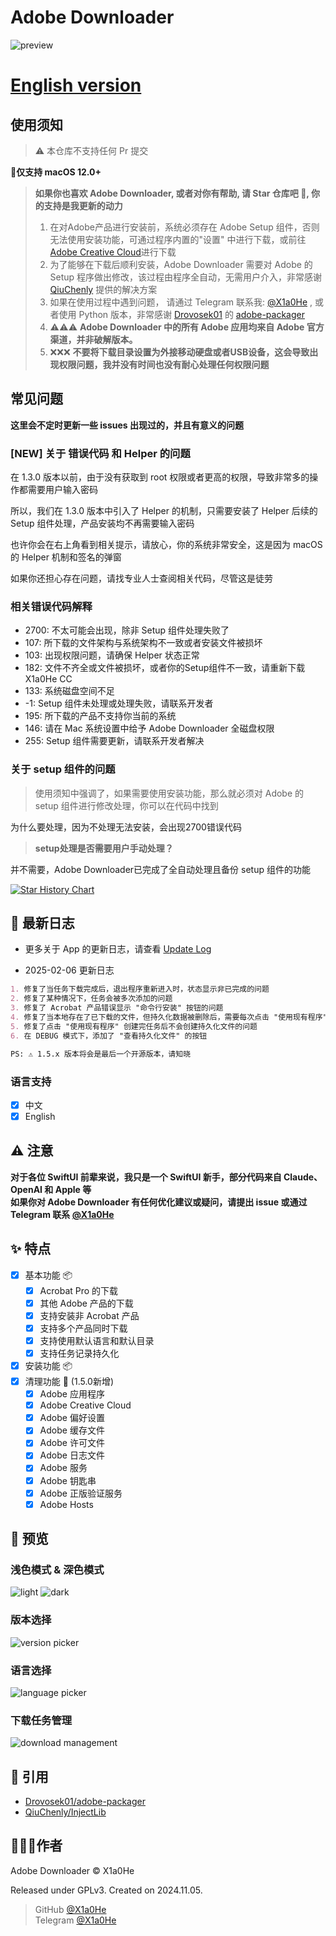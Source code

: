 # Adobe Downloader

![preview](imgs/Adobe%20Downloader.png)

# **[English version](readme-en.md)**

## 使用须知

> ⚠️ 本仓库不支持任何 Pr 提交

**🍎仅支持 macOS 12.0+**

> **如果你也喜欢 Adobe Downloader, 或者对你有帮助, 请 Star 仓库吧 🌟, 你的支持是我更新的动力**
>
> 1. 在对Adobe产品进行安装前，系统必须存在 Adobe Setup 组件，否则无法使用安装功能，可通过程序内置的"设置"
     中进行下载，或前往[Adobe Creative Cloud](https://creativecloud.adobe.com/apps/download/creative-cloud)进行下载
> 2. 为了能够在下载后顺利安装，Adobe Downloader 需要对 Adobe 的 Setup
     程序做出修改，该过程由程序全自动，无需用户介入，非常感谢 [QiuChenly](https://github.com/QiuChenly)
     提供的解决方案
> 3. 如果在使用过程中遇到问题， 请通过 Telegram 联系我: [@X1a0He](https://t.me/X1a0He_bot) , 或者使用 Python
     版本，非常感谢 [Drovosek01](https://github.com/Drovosek01)
     的 [adobe-packager](https://github.com/Drovosek01/adobe-packager)
> 4. ⚠️⚠️⚠️ **Adobe Downloader 中的所有 Adobe 应用均来自 Adobe 官方渠道，并非破解版本。**
> 5. ❌❌❌ **不要将下载目录设置为外接移动硬盘或者USB设备，这会导致出现权限问题，我并没有时间也没有耐心处理任何权限问题**

## 常见问题

**这里会不定时更新一些 issues 出现过的，并且有意义的问题**

### **[NEW] 关于 错误代码 和 Helper 的问题**

在 1.3.0 版本以前，由于没有获取到 root 权限或者更高的权限，导致非常多的操作都需要用户输入密码

所以，我们在 1.3.0 版本中引入了 Helper 的机制，只需要安装了 Helper 后续的 Setup 组件处理，产品安装均不再需要输入密码

也许你会在右上角看到相关提示，请放心，你的系统非常安全，这是因为 macOS 的 Helper 机制和签名的弹窗

如果你还担心存在问题，请找专业人士查阅相关代码，尽管这是徒劳

### **相关错误代码解释**

- 2700: 不太可能会出现，除非 Setup 组件处理失败了
- 107: 所下载的文件架构与系统架构不一致或者安装文件被损坏
- 103: 出现权限问题，请确保 Helper 状态正常
- 182: 文件不齐全或文件被损坏，或者你的Setup组件不一致，请重新下载 X1a0He CC
- 133: 系统磁盘空间不足
- -1: Setup 组件未处理或处理失败，请联系开发者
- 195: 所下载的产品不支持你当前的系统
- 146: 请在 Mac 系统设置中给予 Adobe Downloader 全磁盘权限
- 255: Setup 组件需要更新，请联系开发者解决

### 关于 setup 组件的问题

> 使用须知中强调了，如果需要使用安装功能，那么就必须对 Adobe 的 setup 组件进行修改处理，你可以在代码中找到

为什么要处理，因为不处理无法安装，会出现2700错误代码

> **setup处理是否需要用户手动处理？**

并不需要，Adobe Downloader已完成了全自动处理且备份 setup 组件的功能

<a href="https://star-history.com/#X1a0He/Adobe-Downloader&Timeline">
 <picture>
   <source media="(prefers-color-scheme: dark)" srcset="https://api.star-history.com/svg?repos=X1a0He/Adobe-Downloader&type=Timeline&theme=dark" />
   <source media="(prefers-color-scheme: light)" srcset="https://api.star-history.com/svg?repos=X1a0He/Adobe-Downloader&type=Timeline" />
   <img alt="Star History Chart" src="https://api.star-history.com/svg?repos=X1a0He/Adobe-Downloader&type=Timeline" />
 </picture>
</a>

## 📔 最新日志

- 更多关于 App 的更新日志，请查看 [Update Log](update-log.md)

- 2025-02-06 更新日志

```markdown
1. 修复了当任务下载完成后，退出程序重新进入时，状态显示非已完成的问题
2. 修复了某种情况下，任务会被多次添加的问题
3. 修复了 Acrobat 产品错误显示 "命令行安装" 按钮的问题
4. 修复了当本地存在了已下载的文件，但持久化数据被删除后，需要每次点击 "使用现有程序" 才会创建任务的问题
5. 修复了点击 "使用现有程序" 创建完任务后不会创建持久化文件的问题
6. 在 DEBUG 模式下，添加了 "查看持久化文件" 的按钮

PS: ⚠️ 1.5.x 版本将会是最后一个开源版本，请知晓
```

### 语言支持

- [x] 中文
- [x] English

## ⚠️ 注意

**对于各位 SwiftUI 前辈来说，我只是一个 SwiftUI 新手，部分代码来自 Claude、OpenAI 和 Apple 等**
\
**如果你对 Adobe Downloader 有任何优化建议或疑问，请提出 issue 或通过 Telegram 联系 [@X1a0He](https://t.me/X1a0He_bot)**

## ✨ 特点

- [x] 基本功能 📦
    - [x] Acrobat Pro 的下载
    - [x] 其他 Adobe 产品的下载
    - [x] 支持安装非 Acrobat 产品
    - [x] 支持多个产品同时下载
    - [x] 支持使用默认语言和默认目录
    - [x] 支持任务记录持久化
- [x] 安装功能 📦
- [x] 清理功能 🧹 (1.5.0新增)
    - [x] Adobe 应用程序
    - [x] Adobe Creative Cloud
    - [x] Adobe 偏好设置
    - [x] Adobe 缓存文件
    - [x] Adobe 许可文件
    - [x] Adobe 日志文件
    - [x] Adobe 服务
    - [x] Adobe 钥匙串
    - [x] Adobe 正版验证服务
    - [x] Adobe Hosts

## 👀 预览

### 浅色模式 & 深色模式

![light](imgs/preview-light.png)
![dark](imgs/preview-dark.png)

### 版本选择

![version picker](imgs/version.png)

### 语言选择

![language picker](imgs/language.png)

### 下载任务管理

![download management](imgs/download.png)

## 🔗 引用

- [Drovosek01/adobe-packager](https://github.com/Drovosek01/adobe-packager/)
- [QiuChenly/InjectLib](https://github.com/QiuChenly/InjectLib/)

## 👨🏻‍💻作者

Adobe Downloader © X1a0He

Released under GPLv3. Created on 2024.11.05.

> GitHub [@X1a0He](https://github.com/X1a0He/) \
> Telegram [@X1a0He](https://t.me/X1a0He_bot)
